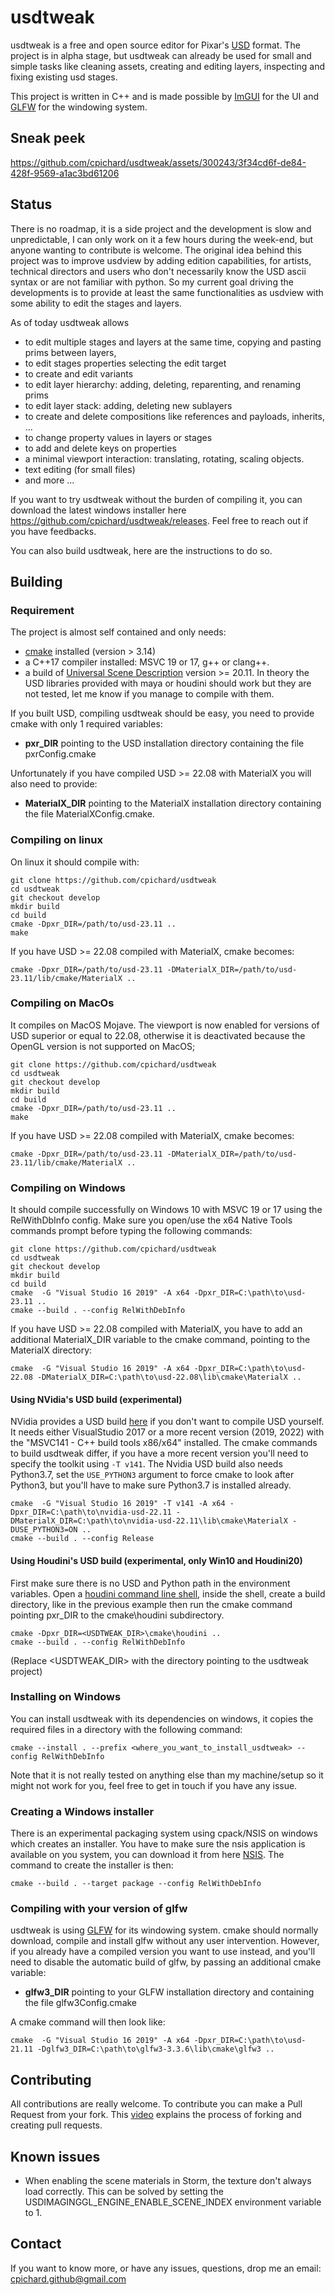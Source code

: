
# usdtweak

usdtweak is a free and open source editor for Pixar's [USD](https://graphics.pixar.com/usd/release/index.html#) format. The project is in alpha stage, but usdtweak can already be used for small and simple tasks like cleaning assets, creating and editing layers, inspecting and fixing existing usd stages.

This project is written in C++ and is made possible by [ImGUI](https://github.com/ocornut/imgui) for the UI and [GLFW](https://github.com/glfw/glfw) for the windowing system.

## Sneak peek

https://github.com/cpichard/usdtweak/assets/300243/3f34cd6f-de84-428f-9569-a1ac3bd61206

## Status

There is no roadmap, it is a side project and the development is slow and unpredictable, I can only work on it a few hours during the week-end, but anyone wanting to contribute is welcome. The original idea behind this project was to improve usdview by adding edition capabilities, for artists, technical directors and users who don't necessarily know the USD ascii syntax or are not familiar with python. So my current goal driving the developments is to provide at least the same functionalities as usdview with some ability to edit the stages and layers.

As of today usdtweak allows

- to edit multiple stages and layers at the same time, copying and pasting prims between layers,
- to edit stages properties selecting the edit target
- to create and edit variants
- to edit layer hierarchy: adding, deleting, reparenting, and renaming prims
- to edit layer stack: adding, deleting new sublayers
- to create and delete compositions like references and payloads, inherits, ...
- to change property values in layers or stages
- to add and delete keys on properties
- a minimal viewport interaction: translating, rotating, scaling objects.
- text editing (for small files)
- and more ...

If you want to try usdtweak without the burden of compiling it, you can download the latest windows installer here https://github.com/cpichard/usdtweak/releases. Feel free to reach out if you have feedbacks.

You can also build usdtweak, here are the instructions to do so. 

## Building

### Requirement

The project is almost self contained and only needs:

- [cmake](https://cmake.org/) installed (version > 3.14)
- a C++17 compiler installed: MSVC 19 or 17, g++ or clang++.
- a build of [Universal Scene Description](https://github.com/PixarAnimationStudios/USD/releases/tag/v23.11) version >= 20.11. In theory the USD libraries provided with maya or houdini should work but they are not tested, let me know if you manage to compile with them.

If you built USD, compiling usdtweak should be easy, you need to provide cmake with only 1 required variables:

- __pxr_DIR__ pointing to the USD installation directory containing the file pxrConfig.cmake

Unfortunately if you have compiled USD >= 22.08 with MaterialX you will also need to provide:

- __MaterialX_DIR__ pointing to the MaterialX installation directory containing the file MaterialXConfig.cmake.


### Compiling on linux

On linux it should compile with:

    git clone https://github.com/cpichard/usdtweak
    cd usdtweak
    git checkout develop
    mkdir build
    cd build
    cmake -Dpxr_DIR=/path/to/usd-23.11 ..
    make

If you have USD >= 22.08 compiled with MaterialX, cmake becomes:

    cmake -Dpxr_DIR=/path/to/usd-23.11 -DMaterialX_DIR=/path/to/usd-23.11/lib/cmake/MaterialX ..


### Compiling on MacOs

It compiles on MacOS Mojave. The viewport is now enabled for versions of USD superior or equal to 22.08, otherwise it is deactivated because the OpenGL version is not supported on MacOS;

    git clone https://github.com/cpichard/usdtweak
    cd usdtweak
    git checkout develop
    mkdir build
    cd build
    cmake -Dpxr_DIR=/path/to/usd-23.11 ..
    make

If you have USD >= 22.08 compiled with MaterialX, cmake becomes:

    cmake -Dpxr_DIR=/path/to/usd-23.11 -DMaterialX_DIR=/path/to/usd-23.11/lib/cmake/MaterialX ..

### Compiling on Windows

It should compile successfully on Windows 10 with MSVC 19 or 17 using the RelWithDbInfo config. Make sure you open/use the x64 Native Tools commands prompt before typing the following commands:

    git clone https://github.com/cpichard/usdtweak
    cd usdtweak
    git checkout develop
    mkdir build
    cd build
    cmake  -G "Visual Studio 16 2019" -A x64 -Dpxr_DIR=C:\path\to\usd-23.11 ..
    cmake --build . --config RelWithDebInfo

If you have USD >= 22.08 compiled with MaterialX, you have to add an additional MaterialX_DIR variable to the cmake command, pointing to the MaterialX directory:

    cmake  -G "Visual Studio 16 2019" -A x64 -Dpxr_DIR=C:\path\to\usd-22.08 -DMaterialX_DIR=C:\path\to\usd-22.08\lib\cmake\MaterialX ..

#### Using NVidia's USD build (experimental)

NVidia provides a USD build [here](https://developer.nvidia.com/usd) if you don't want to compile USD yourself. It needs either VisualStudio 2017 or a more recent version (2019, 2022) with the "MSVC141 - C++ build tools x86/x64" installed. The cmake commands to build usdtweak differ, if you have a more recent version you'll need to specify the toolkit using `-T v141`. The Nvidia USD build also needs Python3.7, set the `USE_PYTHON3` argument to force cmake to look after Python3, but you'll have to make sure Python3.7 is installed already.

    cmake  -G "Visual Studio 16 2019" -T v141 -A x64 -Dpxr_DIR=C:\path\to\nvidia-usd-22.11 -DMaterialX_DIR=C:\path\to\nvidia-usd-22.11\lib\cmake\MaterialX -DUSE_PYTHON3=ON ..
    cmake --build . --config Release

#### Using Houdini's USD build (experimental, only Win10 and Houdini20)

First make sure there is no USD and Python path in the environment variables. Open a [houdini command line shell](https://www.sidefx.com/faq/question/how-do-i-set-up-the-houdini-environment-for-command-line-tools/), inside the shell, create a build directory, like in the previous example then run the cmake command pointing pxr_DIR to the cmake\houdini subdirectory. 

    cmake -Dpxr_DIR=<USDTWEAK_DIR>\cmake\houdini ..
    cmake --build . --config RelWithDebInfo

(Replace <USDTWEAK_DIR> with the directory pointing to the usdtweak project)

### Installing on Windows

You can install usdtweak with its dependencies on windows, it copies the required files in a directory with the following command:

    cmake --install . --prefix <where_you_want_to_install_usdtweak> --config RelWithDebInfo

 Note that it is not really tested on anything else than my machine/setup so it might not work for you, feel free to get in touch if you have any issue.

### Creating a Windows installer

There is an experimental packaging system using cpack/NSIS on windows which creates an installer. You have to make sure the nsis application is available on you system, you can download it from here [NSIS](https://nsis.sourceforge.io/Download). The command to create the installer is then:

    cmake --build . --target package --config RelWithDebInfo

### Compiling with your version of glfw

usdtweak is using [GLFW](https://www.glfw.org/) for its windowing system. cmake should normally download, compile and install glfw without any user intervention. However, if you already have a compiled version you want to use instead, and you'll need to disable the automatic build of glfw, by passing an additional cmake variable:

- __glfw3_DIR__  pointing to your GLFW installation directory and containing the file glfw3Config.cmake

A cmake command will then look like:

    cmake  -G "Visual Studio 16 2019" -A x64 -Dpxr_DIR=C:\path\to\usd-21.11 -Dglfw3_DIR=C:\path\to\glfw3-3.3.6\lib\cmake\glfw3 ..

## Contributing

All contributions are really welcome. To contribute you can make a Pull Request from your fork. This [video](https://www.youtube.com/watch?v=nT8KGYVurIU) explains the process of forking and creating pull requests.

## Known issues

- When enabling the scene materials in Storm, the texture don't always load correctly. This can be solved by setting the USDIMAGINGGL_ENGINE_ENABLE_SCENE_INDEX environment variable to 1.

## Contact

If you want to know more, or have any issues, questions, drop me an email: cpichard.github@gmail.com
